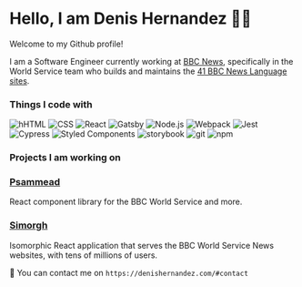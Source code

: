 # Hello, I am Denis Hernandez 👋🏻

Welcome to my Github profile!

I am a Software Engineer currently working at <a href="www.bbc.co.uk/news">BBC News</a>, specifically in the World Service team who builds and maintains the <a href="https://www.bbc.co.uk/ws/languages">41 BBC News Language sites</a>.

<h3>Things I code with</h3>
<p>
  <img alt="hHTML" src="https://img.shields.io/badge/-HTML-E34F26?style=flat&logo=html5&logoColor=white" />
  <img alt="CSS" src="https://img.shields.io/badge/-CSS-264DE4?style=flat&logo=css3&logoColor=white" />
  <img alt="React" src="https://img.shields.io/badge/-React-45b8d8?style=flat&logo=react&logoColor=white" />
  <img alt="Gatsby" src="https://img.shields.io/badge/-Gatsby-764ABC?style=flat&logo=gatsby&logoColor=white" /> 
  <img alt="Node.js" src="https://img.shields.io/badge/-Nodejs-43853d?style=flat&logo=Node.js&logoColor=white" />
  <img alt="Webpack" src="https://img.shields.io/badge/-Webpack-8DD6F9?style=flat&logo=Webpack&logoColor=white" />
  <img alt="Jest" src="https://img.shields.io/badge/-Jest-C21325?style=flat&logo=Jest&logoColor=white" />
  <img alt="Cypress" src="https://img.shields.io/badge/-Cypress-17202C?style=flat&logo=Cypress&logoColor=white" />
  <img alt="Styled Components" src="https://img.shields.io/badge/-StyledComponents-DB7093?style=flat&logo=styled-components&logoColor=white" />
  <img alt="storybook" src="https://img.shields.io/badge/-Storybook-FF4785?style=flat&logo=Storybook&logoColor=white" />
  <img alt="git" src="https://img.shields.io/badge/-Git-F05032?style=flat&logo=git&logoColor=white" />
  <img alt="npm" src="https://img.shields.io/badge/-NPM-CB3837?style=flat&logo=npm&logoColor=white" />

</p>

<h3>Projects I am working on</h3>
<h3><a href="https://github.com/bbc/psammead">Psammead</a></h3>
<p>React component library for the BBC World Service and more.</p>
<h3><a  href="https://github.com/bbc/simorgh">Simorgh</a></h3>
<p>Isomorphic React application that serves the BBC World Service News websites, with tens of millions of users.</p>

📩 You can contact me on `https://denishernandez.com/#contact`
